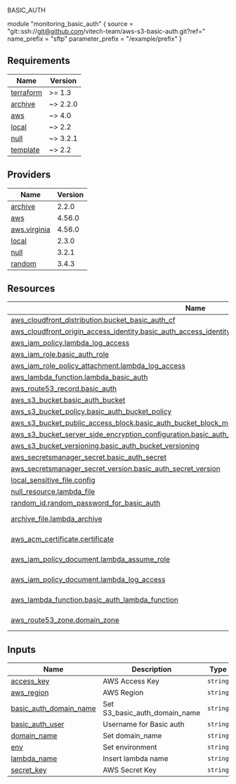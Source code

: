 BASIC_AUTH

module "monitoring_basic_auth" {
source = "git::ssh://git@github.com/vitech-team/aws-s3-basic-auth.git?ref=<git tag>"
name_prefix      = "sftp"
parameter_prefix = "/example/prefix"
}
<!-- BEGINNING OF PRE-COMMIT-TERRAFORM DOCS HOOK -->
## Requirements

| Name | Version |
|------|---------|
| <a name="requirement_terraform"></a> [terraform](#requirement\_terraform) | >= 1.3 |
| <a name="requirement_archive"></a> [archive](#requirement\_archive) | ~> 2.2.0 |
| <a name="requirement_aws"></a> [aws](#requirement\_aws) | ~> 4.0 |
| <a name="requirement_local"></a> [local](#requirement\_local) | ~> 2.2 |
| <a name="requirement_null"></a> [null](#requirement\_null) | ~> 3.2.1 |
| <a name="requirement_template"></a> [template](#requirement\_template) | ~> 2.2 |

## Providers

| Name | Version |
|------|---------|
| <a name="provider_archive"></a> [archive](#provider\_archive) | 2.2.0 |
| <a name="provider_aws"></a> [aws](#provider\_aws) | 4.56.0 |
| <a name="provider_aws.virginia"></a> [aws.virginia](#provider\_aws.virginia) | 4.56.0 |
| <a name="provider_local"></a> [local](#provider\_local) | 2.3.0 |
| <a name="provider_null"></a> [null](#provider\_null) | 3.2.1 |
| <a name="provider_random"></a> [random](#provider\_random) | 3.4.3 |

## Resources

| Name | Type |
|------|------|
| [aws_cloudfront_distribution.bucket_basic_auth_cf](https://registry.terraform.io/providers/hashicorp/aws/latest/docs/resources/cloudfront_distribution) | resource |
| [aws_cloudfront_origin_access_identity.basic_auth_access_identity](https://registry.terraform.io/providers/hashicorp/aws/latest/docs/resources/cloudfront_origin_access_identity) | resource |
| [aws_iam_policy.lambda_log_access](https://registry.terraform.io/providers/hashicorp/aws/latest/docs/resources/iam_policy) | resource |
| [aws_iam_role.basic_auth_role](https://registry.terraform.io/providers/hashicorp/aws/latest/docs/resources/iam_role) | resource |
| [aws_iam_role_policy_attachment.lambda_log_access](https://registry.terraform.io/providers/hashicorp/aws/latest/docs/resources/iam_role_policy_attachment) | resource |
| [aws_lambda_function.lambda_basic_auth](https://registry.terraform.io/providers/hashicorp/aws/latest/docs/resources/lambda_function) | resource |
| [aws_route53_record.basic_auth](https://registry.terraform.io/providers/hashicorp/aws/latest/docs/resources/route53_record) | resource |
| [aws_s3_bucket.basic_auth_bucket](https://registry.terraform.io/providers/hashicorp/aws/latest/docs/resources/s3_bucket) | resource |
| [aws_s3_bucket_policy.basic_auth_bucket_policy](https://registry.terraform.io/providers/hashicorp/aws/latest/docs/resources/s3_bucket_policy) | resource |
| [aws_s3_bucket_public_access_block.basic_auth_bucket_block_monitoring_public_s3](https://registry.terraform.io/providers/hashicorp/aws/latest/docs/resources/s3_bucket_public_access_block) | resource |
| [aws_s3_bucket_server_side_encryption_configuration.basic_auth_bucket_server_side_encryption_configuration](https://registry.terraform.io/providers/hashicorp/aws/latest/docs/resources/s3_bucket_server_side_encryption_configuration) | resource |
| [aws_s3_bucket_versioning.basic_auth_bucket_versioning](https://registry.terraform.io/providers/hashicorp/aws/latest/docs/resources/s3_bucket_versioning) | resource |
| [aws_secretsmanager_secret.basic_auth_secret](https://registry.terraform.io/providers/hashicorp/aws/latest/docs/resources/secretsmanager_secret) | resource |
| [aws_secretsmanager_secret_version.basic_auth_secret_version](https://registry.terraform.io/providers/hashicorp/aws/latest/docs/resources/secretsmanager_secret_version) | resource |
| [local_sensitive_file.config](https://registry.terraform.io/providers/hashicorp/local/latest/docs/resources/sensitive_file) | resource |
| [null_resource.lambda_file](https://registry.terraform.io/providers/hashicorp/null/latest/docs/resources/resource) | resource |
| [random_id.random_password_for_basic_auth](https://registry.terraform.io/providers/hashicorp/random/latest/docs/resources/id) | resource |
| [archive_file.lambda_archive](https://registry.terraform.io/providers/hashicorp/archive/latest/docs/data-sources/file) | data source |
| [aws_acm_certificate.certificate](https://registry.terraform.io/providers/hashicorp/aws/latest/docs/data-sources/acm_certificate) | data source |
| [aws_iam_policy_document.lambda_assume_role](https://registry.terraform.io/providers/hashicorp/aws/latest/docs/data-sources/iam_policy_document) | data source |
| [aws_iam_policy_document.lambda_log_access](https://registry.terraform.io/providers/hashicorp/aws/latest/docs/data-sources/iam_policy_document) | data source |
| [aws_lambda_function.basic_auth_lambda_function](https://registry.terraform.io/providers/hashicorp/aws/latest/docs/data-sources/lambda_function) | data source |
| [aws_route53_zone.domain_zone](https://registry.terraform.io/providers/hashicorp/aws/latest/docs/data-sources/route53_zone) | data source |

## Inputs

| Name | Description | Type | Default | Required |
|------|-------------|------|---------|:--------:|
| <a name="input_access_key"></a> [access\_key](#input\_access\_key) | AWS Access Key | `string` | n/a | yes |
| <a name="input_aws_region"></a> [aws\_region](#input\_aws\_region) | AWS Region | `string` | `"us-east-1"` | no |
| <a name="input_basic_auth_domain_name"></a> [basic\_auth\_domain\_name](#input\_basic\_auth\_domain\_name) | Set S3\_basic\_auth\_domain\_name | `string` | n/a | yes |
| <a name="input_basic_auth_user"></a> [basic\_auth\_user](#input\_basic\_auth\_user) | Username for Basic auth | `string` | n/a | yes |
| <a name="input_domain_name"></a> [domain\_name](#input\_domain\_name) | Set domain\_name | `string` | n/a | yes |
| <a name="input_env"></a> [env](#input\_env) | Set environment | `string` | `"prod"` | no |
| <a name="input_lambda_name"></a> [lambda\_name](#input\_lambda\_name) | Insert lambda name | `string` | `"lambda_function_basic_auth"` | no |
| <a name="input_secret_key"></a> [secret\_key](#input\_secret\_key) | AWS Secret Key | `string` | n/a | yes |
<!-- END OF PRE-COMMIT-TERRAFORM DOCS HOOK -->
